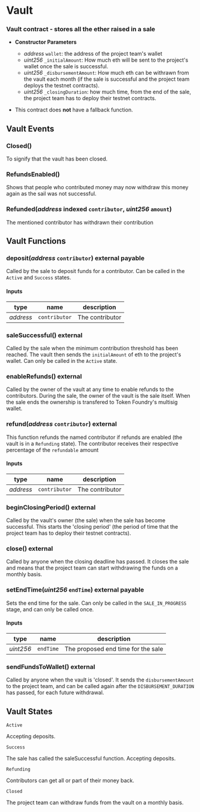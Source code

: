 # Vault

### Vault contract - stores all the ether raised in a sale

- **Constructor Parameters**
  * *address* `wallet`: the address of the project team's wallet
  * *uint256* `_initialAmount`: How much eth will be sent to the project's wallet once the sale is successful.
  * *uint256* `_disbursementAmount`: How much eth can be withrawn from the vault each month (if the sale is successful and the project team deploys the testnet contracts).
  * *uint256* `_closingDuration`: how much time, from the end of the sale, the project team has to deploy their testnet contracts.

- This contract does **not** have a fallback function.


## Vault Events

### Closed()
To signify that the vault has been closed.

### RefundsEnabled()
Shows that people who contributed money may now withdraw this money again as the sail was not successful.

### Refunded(*address* indexed `contributor`, *uint256* `amount`)
The mentioned contributor has withdrawn their contribution


## Vault Functions

### deposit(*address* `contributor`) external payable
Called by the sale to deposit funds for a contributor. Can be called in the `Active` and `Success` states.

#### Inputs

| type      | name     | description      |
| --------- | -------- | ---------------- |
| *address* | `contributor` | The contributor |

### saleSuccessful() external
Called by the sale when the minimum contribution threshold has been reached. The vault then sends the `initialAmount` of eth to the project's wallet. Can only be called in the `Active` state.

### enableRefunds() external
Called by the owner of the vault at any time to enable refunds to the contributors. During the sale, the owner of the vault is the sale itself. When the sale ends the ownership is transfered to Token Foundry's multisig wallet.

### refund(*address* `contributor`) external
This function refunds the named contributor if refunds are enabled (the vault is in a `Refunding` state). The contributor receives their respective percentage of the `refundable` amount

#### Inputs

| type      | name     | description      |
| --------- | -------- | ---------------- |
| *address* | `contributor` | The contributor |

### beginClosingPeriod() external
Called by the vault's owner (the sale) when the sale has become successful. This starts the 'closing period' (the period of time that the project team has to deploy their testnet contracts).

### close() external
Called by anyone when the closing deadline has passed. It closes the sale and means that the project team can start withdrawing the funds on a monthly basis.

### setEndTime(*uint256* `endTime`) external payable
Sets the end time for the sale. Can only be called in the `SALE_IN_PROGRESS` stage, and can only be called once.

#### Inputs

| type      | name     | description      |
| --------- | -------- | ---------------- |
| *uint256* | `endTime` | The proposed end time for the sale |

### sendFundsToWallet() external
Called by anyone when the vault is 'closed'. It sends the `disbursementAmount` to the project team, and can be called again after the `DISBURSEMENT_DURATION` has passed, for each future withdrawal.


## Vault States

`Active`

Accepting deposits.

`Success`

The sale has called the saleSuccessful function.
Accepting deposits.

`Refunding`

Contributors can get all or part of their money back.

`Closed`

The project team can withdraw funds from the vault on a monthly basis.
